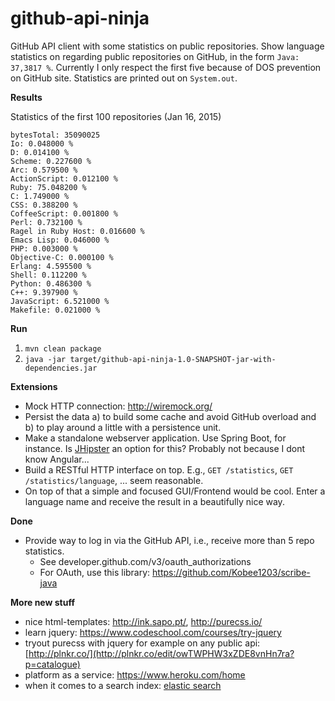 github-api-ninja
================

GitHub API client with some statistics on public repositories. Show language statistics on regarding public 
repositories on GitHub, in the form `Java: 37,3817 %`. Currently I only respect the first five because of DOS 
prevention on GitHub site. Statistics are printed out on `System.out`.

**Results**

Statistics of the first 100 repositories (Jan 16, 2015)

```
bytesTotal: 35090025
Io: 0.048000 %
D: 0.014100 %
Scheme: 0.227600 %
Arc: 0.579500 %
ActionScript: 0.012100 %
Ruby: 75.048200 %
C: 1.749000 %
CSS: 0.388200 %
CoffeeScript: 0.001800 %
Perl: 0.732100 %
Ragel in Ruby Host: 0.016600 %
Emacs Lisp: 0.046000 %
PHP: 0.003000 %
Objective-C: 0.000100 %
Erlang: 4.595500 %
Shell: 0.112200 %
Python: 0.486300 %
C++: 9.397900 %
JavaScript: 6.521000 %
Makefile: 0.021000 %
```

**Run**

1. `mvn clean package`
2. `java -jar target/github-api-ninja-1.0-SNAPSHOT-jar-with-dependencies.jar`

**Extensions**

- Mock HTTP connection: http://wiremock.org/
- Persist the data a) to build some cache and avoid GitHub overload and b) to play around a little with a persistence
 unit.
- Make a standalone webserver application. Use Spring Boot, for instance. Is [JHipster](https://jhipster.github.io) an option for this? Probably not because I dont know Angular...
- Build a RESTful HTTP interface on top. E.g., `GET /statistics`, `GET /statistics/language`, ... seem reasonable.
- On top of that a simple and focused GUI/Frontend would be cool. Enter a language name and receive the result in a
beautifully nice way.

**Done**
- Provide way to log in via the GitHub API, i.e., receive more than 5 repo statistics.
  - See developer.github.com/v3/oauth_authorizations
  - For OAuth, use this library: https://github.com/Kobee1203/scribe-java

**More new stuff**

- nice html-templates: http://ink.sapo.pt/, http://purecss.io/
- learn jquery: https://www.codeschool.com/courses/try-jquery
- tryout purecss with jquery for example on any public api: [http://plnkr.co/](http://plnkr.co/edit/owTWPHW3xZDE8vnHn7ra?p=catalogue)
- platform as a service: https://www.heroku.com/home
- when it comes to a search index: [elastic search](http://www.elasticsearch.org/overview/elasticsearch/)
